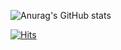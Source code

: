 ![Anurag's GitHub stats](https://github-readme-stats.vercel.app/api?username=glebarez&show_icons=true&theme=transparent)

[![Hits](https://hits.seeyoufarm.com/api/count/incr/badge.svg?url=https%3A%2F%2Fgithub.com%2Fglebarez%2Fglebarez&count_bg=%2340433E&title_bg=%2340433E&icon=github.svg&icon_color=%23FFFFFF&title=hits&edge_flat=true)](https://hits.seeyoufarm.com)
<!--
**glebarez/glebarez** is a ✨ _special_ ✨ repository because its `README.md` (this file) appears on your GitHub profile.

Here are some ideas to get you started:

- 🔭 I’m currently working on ...
- 🌱 I’m currently learning ...
- 👯 I’m looking to collaborate on ...
- 🤔 I’m looking for help with ...
- 💬 Ask me about ...
- 📫 How to reach me: ...
- 😄 Pronouns: ...
- ⚡ Fun fact: ...
-->
